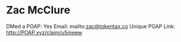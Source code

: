 # Zac McClure

DMed a POAP: Yes
Email: mailto:zac@tokentax.co
Unique POAP Link: http://POAP.xyz/claim/u5meew